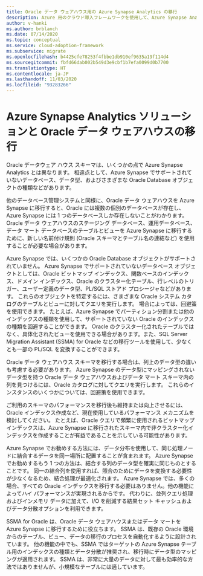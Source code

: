 ```yaml
---
title: Oracle データ ウェアハウス用の Azure Synapse Analytics の移行
description: Azure 用のクラウド導入フレームワークを使用して、Azure Synapse Analytics に Oracle データ ウェアハウス スキーマを移行する方法について説明します。
author: v-hanki
ms.author: brblanch
ms.date: 07/14/2020
ms.topic: conceptual
ms.service: cloud-adoption-framework
ms.subservice: migrate
ms.openlocfilehash: b4425cfe78253f4fbbe1db910ef9635a19f114d4
ms.sourcegitcommit: fbfd66dab002b549d3e9cbf1b7efa0099d0b7700
ms.translationtype: HT
ms.contentlocale: ja-JP
ms.lasthandoff: 11/03/2020
ms.locfileid: "93283266"
---
```

# <a name="azure-synapse-analytics-solutions-and-migration-for-an-oracle-data-warehouse"></a>Azure Synapse Analytics ソリューションと Oracle データ ウェアハウスの移行

Oracle データウェア ハウス スキーマは、いくつかの点で Azure Synapse Analytics とは異なります。 相違点として、Azure Synapse でサポートされていないデータベース、データ型、およびさまざまな Oracle Database オブジェクトの種類などがあります。

他のデータベース管理システムと同様に、Oracle データ ウェアハウスを Azure Synapse に移行すると、Oracle には複数の個別のデータベースが存在し、Azure Synapse には 1 つのデータベースしか存在しないことがわかります。 Oracle データ ウェアハウスのステージング データベース、運用データベース、データ マート データベースのテーブルとビューを Azure Synapse に移行するために、新しい名前付け規則 (Oracle スキーマとテーブル名の連結など) を使用することが必要な場合があります。

Azure Synapse では、いくつかの Oracle Database オブジェクトがサポートされていません。 Azure Synapse でサポートされていないデータベース オブジェクトとしては、Oracle ビットマップ インデックス、関数ベースのインデックス、ドメイン インデックス、Oracle のクラスター化テーブル、行レベルのトリガー、ユーザー定義のデータ型、PL/SQL ストアド プロシージャなどがあります。 これらのオブジェクトを特定するには、さまざまな Oracle システム カタログのテーブルとビューに対してクエリを実行します。 場合によっては、回避策を使用できます。 たとえば、Azure Synapse でパーティション分割または他のインデックスの種類を使用して、サポートされていない Oracle のインデックスの種類を回避することができます。 Oracle のクラスター化されたテーブルではなく、具体化されたビューを使用できる場合があります。また、SQL Server Migration Assistant (SSMA) for Oracle などの移行ツールを使用して、少なくとも一部の PL/SQL を変換することができます。

Oracle データ ウェアハウス スキーマを移行する場合は、列上のデータ型の違いも考慮する必要があります。 Azure Synapse のデータ型にマッピングされないデータ型を持つ Oracle データ ウェアハウスおよびデータ マート スキーマ内の列を見つけるには、Oracle カタログに対してクエリを実行します。 これらのインスタンスのいくつかについては、回避策を使用できます。

ご利用のスキーマのパフォーマンスを移行後も維持または向上させるには、Oracle インデックス作成など、現在使用しているパフォーマンス メカニズムを検討してください。 たとえば、Oracle クエリで頻繁に使用されるビットマップ インデックスは、Azure Synapse に移行されたスキーマ内で非クラスター化インデックスを作成することが有益であることを示している可能性があります。

Azure Synapse でお勧めする方法には、データ分布を使用して、同じ処理ノードに結合するデータを同一場所に配置することが含まれます。 Azure Synapse でお勧めするもう 1 つの方法は、結合する列のデータ型を確実に同じものとすることです。 同一の結合列を使用すれば、照合のためにデータを変換する必要性が少なくなるため、結合処理が最適化されます。 Azure Synapse では、多くの場合、すべての Oracle インデックスを移行する必要はありません。他の機能によってハイ パフォーマンスが実現されるからです。 代わりに、並列クエリ処理およびインメモリ データに加えて、I/O を削減する結果セット キャッシュおよびデータ分散オプションを利用できます。

SSMA for Oracle は、Oracle データ ウェアハウスまたはデータ マートを Azure Synapse に移行するために役立ちます。 SSMA は、既存の Oracle 環境からのテーブル、ビュー、データの移行のプロセスを自動化するように設計されています。 他の機能の中でも、SSMA ではターゲットの Azure Synapse テーブル用のインデックスの種類とデータ分散が推奨され、移行時にデータ型のマッピングが適用されます。 SSMA は、非常に大量のデータに対して最も効率的な方法ではありませんが、小規模なテーブルには適しています。
